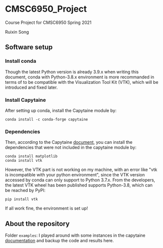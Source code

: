 # CMSC6950_Project
Course Project for CMSC6950 Spring 2021

Ruixin Song


## Software setup

### Install conda
Though the latest Python version is already 3.9.x when writing this document, conda with Python-3.8.x environment is more recommanded in terms of to be compatible with the Visualization Tool Kit (VTK), which will be introduced and fixed later.

### Install Capytaine
After setting up conda, install the Capytaine module by:
```
conda install -c conda-forge capytaine
```
### Dependencies
Then, according to the Capytaine [document](https://ancell.in/capytaine/latest/user_manual/installation.html), you can install the dependencies that were not included in the capytaine module by:
```
conda install matplotlib
conda install vtk
```
However, the VTK part is not working on my machine, with an error like "vtk is incompatible with your python environment", since the VTK version accessed by conda can only support to Python 3.7.x. From the developers, the latest VTK wheel has been published supports Python-3.8, which can be reached by PyPl:
```
pip install vtk
```
If all work fine, the environment is set up!

## About the repository
Folder `examples`: I played around with some instances in the capytaine [documentation](https://ancell.in/capytaine/latest/user_manual/cookbook.html) and backup the code and results here. 